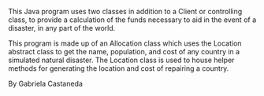 This Java program uses two classes in addition to a Client or controlling class, to provide a calculation 
of the funds necessary to aid in the event of a disaster, in any part of the world.

This program is made up of an Allocation class which uses the Location abstract class to get the name, 
population, and cost of any country in a simulated natural disaster. The Location class is used to house 
helper methods for generating the location and cost of repairing a country.

By Gabriela Castaneda
